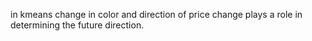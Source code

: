 in kmeans change in color and direction of price change plays a role in determining the future direction.
